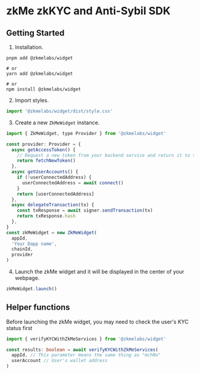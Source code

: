 # zkMe zkKYC and Anti-Sybil SDK

## Getting Started

1. Installation.
``` shell
pnpm add @zkmelabs/widget

# or
yarn add @zkmelabs/widget

# or
npm install @zkmelabs/widget
```

2. Import styles.
``` javascript
import '@zkmelabs/widget/dist/style.css'
```

3. Create a new ``ZkMeWidget`` instance.
``` javascript
import { ZkMeWidget, type Provider } from '@zkmelabs/widget'

const provider: Provider = {
  async getAccessToken() {
    // Request a new token from your backend service and return it to the widget
    return fetchNewToken()
  },
  async getUserAccounts() {
    if (!userConnectedAddress) {
      userConnectedAddress = await connect()
    }
    return [userConnectedAddress]
  },
  async delegateTransaction(tx) {
    const txResponse = await signer.sendTransaction(tx)
    return txResponse.hash
  },
}
const zkMeWidget = new ZkMeWidget(
  appId,
  'Your Dapp name',
  chainId,
  provider
)
```

4. Launch the zkMe widget and it will be displayed in the center of your webpage.
``` javascript
zkMeWidget.launch()
```

## Helper functions

Before launching the zkMe widget, you may need to check the user's KYC status first

``` typescript
import { verifyKYCWithZkMeServices } from '@zkmelabs/widget'

const results: boolean = await verifyKYCWithZkMeServices(
  appId, // This parameter means the same thing as "mchNo"
  userAccount // User's wallet address
)

```
